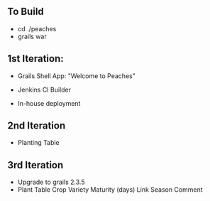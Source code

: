 To Build
--------
* cd ./peaches
* grails war




1st Iteration:
--------------

 - Grails Shell App: "Welcome to Peaches"

 - Jenkins CI Builder

 - In-house deployment


2nd Iteration
-------------

 - Planting Table

3rd Iteration
-------------

 - Upgrade to grails 2.3.5
 - Plant Table
    Crop
    Variety
    Maturity (days)
    Link
    Season
    Comment
    
